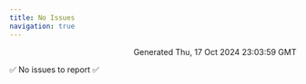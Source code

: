 ```yaml
---
title: No Issues
navigation: true
---
```


<p style="text-align:right;color:#cccs">
Generated Thu, 17 Oct 2024 23:03:59 GMT
</p>
<p>✅ No issues to report ✅</p>



